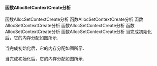 #### 函数AllocSetContextCreate分析
函数AllocSetContextCreate分析
函数AllocSetContextCreate分析
函数AllocSetContextCreate分析
函数AllocSetContextCreate分析
函数AllocSetContextCreate分析
函数AllocSetContextCreate分析
当完成初始化后，它的内存分配如图所示.

当完成初始化后，它的内存分配如图所示.

当完成初始化后，它的内存分配如图所示.
